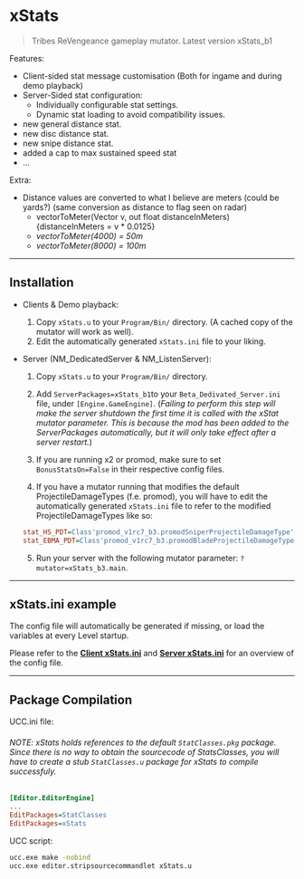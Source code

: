 # xStats
> Tribes ReVengeance gameplay mutator. Latest version xStats_b1


Features:
* Client-sided stat message customisation (Both for ingame and during demo playback)
* Server-Sided stat configuration:
  * Individually configurable stat settings.
  * Dynamic stat loading to avoid compatibility issues.
* new general distance stat.
* new disc distance stat.
* new snipe distance stat.
* added a cap to max sustained speed stat
* ...

Extra:
* Distance values are converted to what I believe are meters (could be yards?) (same conversion as distance to flag seen on radar)
  * vectorToMeter(Vector v, out float distanceInMeters) {distanceInMeters = v * 0.0125}
  * *vectorToMeter(4000) = 50m*
  * *vectorToMeter(8000) = 100m*

***
## Installation

* Clients & Demo playback:

  1. Copy `xStats.u` to your `Program/Bin/` directory. (A cached copy of the mutator will work as well).
  2. Edit the automatically generated `xStats.ini` file to your liking.

* Server (NM_DedicatedServer & NM_ListenServer):

  1. Copy `xStats.u` to your `Program/Bin/` directory.
  2. Add `ServerPackages=xStats_b1`to your `Beta_Dedivated_Server.ini` file, under `[Engine.GameEngine]`.
  (_Failing to perform this step will make the server shutdown the first time it is called with the xStat mutator parameter. This is because the mod has been added to the ServerPackages automatically, but it will only take effect after a server restart._)
   3. If you are running x2 or promod, make sure to set `BonusStatsOn=False` in their respective config files.

   4. If you have a mutator running that modifies the default ProjectileDamageTypes (f.e. promod), you will have to edit the automatically generated `xStats.ini` file to refer to the modified ProjectileDamageTypes like so:
  ```ini
  stat_HS_PDT=Class'promod_v1rc7_b3.promodSniperProjectileDamageType'
  stat_EBMA_PDT=Class'promod_v1rc7_b3.promodBladeProjectileDamageType'
  ```
   5. Run your server with the following mutator parameter: `?mutator=xStats_b3.main`.


***
## xStats.ini example

The config file will automatically be generated if missing, or load the variables at every Level startup.

Please refer to the **[Client xStats.ini][Client_configfile]** and **[Server xStats.ini][Server_configfile]** for an overview of the config file.

***
## Package Compilation

UCC.ini file:
###### NOTE: xStats holds references to the default `StatClasses.pkg` package. Since there is no way to obtain the sourcecode of StatsClasses, you will have to create a stub `StatClasses.u` package for xStats to compile successfuly.</dd>
```ini
[Editor.EditorEngine]
...
EditPackages=StatClasses
EditPackages=xStats
```

UCC script:
```sh
ucc.exe make -nobind
ucc.exe editor.stripsourcecommandlet xStats.u
```

<!-- Markdown link & img dfn's -->
[Server_configfile]: https://github.com/Uniload/xStats/blob/master/(Server)xStats.ini
[Client_configfile]: https://github.com/Uniload/xStats/blob/master/(Client)xStats.ini
